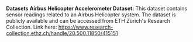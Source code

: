 ******Datasets******
**Airbus Helicopter Accelerometer Dataset:** 
This dataset contains sensor readings related to an Airbus Helicopter system. The dataset is publicly available and can be accessed from ETH Zürich's Research Collection.
Link here: https://www.research-collection.ethz.ch/handle/20.500.11850/415151
